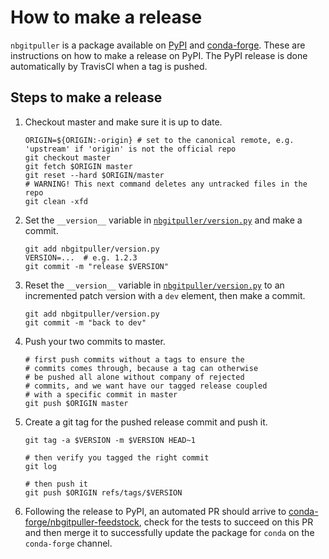 # How to make a release

`nbgitpuller` is a package available on
[PyPI](https://pypi.org/project/nbgitpuller/) and
[conda-forge](https://anaconda.org/conda-forge/nbgitpuller).
These are instructions on how to make a release on PyPI.
The PyPI release is done automatically by TravisCI when a tag is pushed.


## Steps to make a release

1. Checkout master and make sure it is up to date.

   ```shell
   ORIGIN=${ORIGIN:-origin} # set to the canonical remote, e.g. 'upstream' if 'origin' is not the official repo
   git checkout master
   git fetch $ORIGIN master
   git reset --hard $ORIGIN/master
   # WARNING! This next command deletes any untracked files in the repo
   git clean -xfd
   ```

1. Set the `__version__` variable in
   [`nbgitpuller/version.py`](nbgitpuller/version.py)
   and make a commit.

   ```
   git add nbgitpuller/version.py
   VERSION=...  # e.g. 1.2.3
   git commit -m "release $VERSION"
   ```

1. Reset the `__version__` variable in
   [`nbgitpuller/version.py`](nbgitpuller/version.py)
   to an incremented patch version with a `dev` element, then make a commit.
   ```
   git add nbgitpuller/version.py
   git commit -m "back to dev"
   ```

1. Push your two commits to master.

   ```shell
   # first push commits without a tags to ensure the
   # commits comes through, because a tag can otherwise
   # be pushed all alone without company of rejected
   # commits, and we want have our tagged release coupled
   # with a specific commit in master
   git push $ORIGIN master
   ```

1. Create a git tag for the pushed release commit and push it.

   ```shell
   git tag -a $VERSION -m $VERSION HEAD~1

   # then verify you tagged the right commit
   git log

   # then push it
   git push $ORIGIN refs/tags/$VERSION
   ```

1. Following the release to PyPI, an automated PR should arrive to
   [conda-forge/nbgitpuller-feedstock](https://github.com/conda-forge/nbgitpuller-feedstock),
   check for the tests to succeed on this PR and then merge it to successfully
   update the package for `conda` on the `conda-forge` channel.
